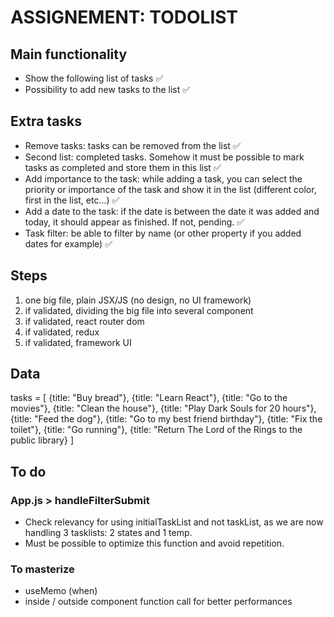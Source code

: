 # ASSIGNEMENT: TODOLIST

## Main functionality

- Show the following list of tasks ✅
- Possibility to add new tasks to the list ✅

## Extra tasks

- Remove tasks: tasks can be removed from the list ✅
- Second list: completed tasks. Somehow it must be possible to mark tasks as completed and store them in this list ✅
- Add importance to the task: while adding a task, you can select the priority or importance of the task and show it in the list (different color, first in the list, etc...) ✅
- Add a date to the task: if the date is between the date it was added and today, it should appear as finished. If not, pending. ✅
- Task filter: be able to filter by name (or other property if you added dates for example) ✅

## Steps

1. one big file, plain JSX/JS (no design, no UI framework)
2. if validated, dividing the big file into several component
3. if validated, react router dom
4. if validated, redux
5. if validated, framework UI

## Data

tasks = [
{title: "Buy bread"},
{title: "Learn React"},
{title: "Go to the movies"},
{title: "Clean the house"},
{title: "Play Dark Souls for 20 hours"},
{title: "Feed the dog"},
{title: "Go to my best friend birthday"},
{title: "Fix the toilet"},
{title: "Go running"},
{title: "Return The Lord of the Rings to the public library}
]

## To do

### App.js > handleFilterSubmit

- Check relevancy for using initialTaskList and not taskList, as we are now handling 3 tasklists: 2 states and 1 temp.
- Must be possible to optimize this function and avoid repetition.

### To masterize

- useMemo (when)
- inside / outside component function call for better performances

